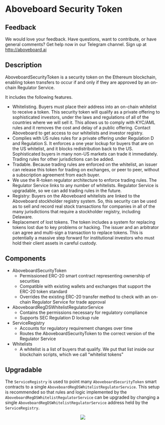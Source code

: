# Aboveboard Security Token

## Feedback

We would love your feedback. Have questions, want to contribute, or have general comments?
Get help now in our Telegram channel. Sign up at http://aboveboard.ai

## Description

AboveboardSecurityToken is a security  token on the Ethereum blockchain, enabling token transfers to occur if and only if they are approved by an on-chain Regulator Service. 

It includes the following features.
* Whitelisting. Buyers must place their address into an on-chain whitelist to receive a token. This security token will qualify as a private offering to sophisticated investors, under the laws and regulations of all of the countries where we will sell it. This allows us to comply with KYC/AML rules and it removes the cost and delay of a public offering. Contact Aboveboard to get access to our whitelists and investor registry.
* Complies with US rules rules for a private offering under Regulation D and Regulation S. It enforces a one year lockup for buyers that are on the US whitelist, and it blocks redistribution back to the US. Sophisticated buyers in many non-US markets can trade it immediately.  Trading rules for other jurisdictions can be added.
* Tradable. Because trading rules are enforced on the whitelist, an issuer can release this token for trading on exchanges, or peer to peer, without a subscription agreement from each buyer.
* We use the R-token regulator architecture to enforce trading rules. The Regulator Service links to any number of whitelists. Regulator Service is upgradable, so we can add trading rules in the future.
* Registry: Buyers on the Aboveboard whitelists are linked to the Aboveboard stockholder registry system. So, this security can be used as to sell and record real stock transactions for companies in all of the many jurisdictions that require a stockholder registry, including Delaware.
* Replacement of lost tokens. The token includes a system for replacing tokens lost due to key problems or hacking. The issuer and an arbitrator can agree and multi-sign a transaction to replace tokens. This is potentially a massive step forward for institutional investors who must hold their client assets in careful custody.

## Components

* AboveboardSecurityToken
  * Permissioned ERC-20 smart contract representing ownership of securities
  * Compatible with existing wallets and exchanges that support the ERC-20 token standard
  * Overrides the existing ERC-20 transfer method to check with an on-chain Regulator Service for trade approval
* AboveboardRegDSWhitelistRegulatorService
  * Contains the permissions necessary for regulatory compliance
  * Supports SEC Regulation D lockup rule
* ServiceRegistry
  * Accounts for regulatory requirement changes over time
  * Routes the AboveboardSecurityToken to the correct version of the Regulator Service
* Whitelists
  * A whitelist is a list of buyers that qualify. We put that list inside our blockchain scripts, which we call “whitelist tokens”


## Upgradable

The `ServiceRegistry` is used to point many `AboveboardSecurityToken` smart contracts to a single `AboveboardRegDSWhitelistRegulatorService`. This setup is recommended so that rules and logic implemented by the `AboveboardRegDSWhitelistRegulatorService` can be upgraded by changing a single `AboveboardRegDSWhitelistRegulatorService` address held by the `ServiceRegistry`.

<p align="center">
  <img src="https://github.com/MaxosLLC/AboveboardSecurityToken/raw/master/docs/images/diagram.png">
</p>
